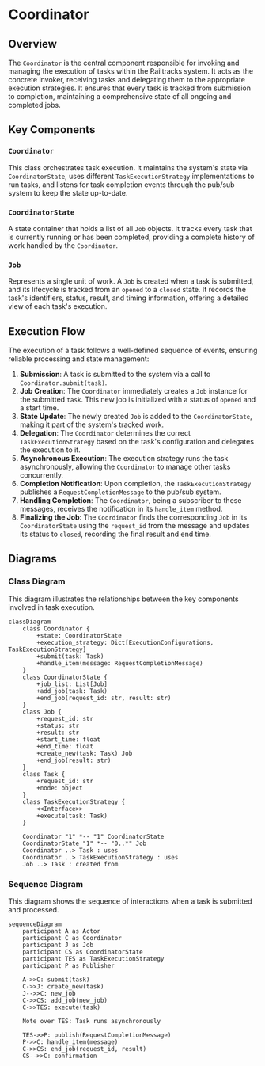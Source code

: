 # Coordinator

## Overview

The `Coordinator` is the central component responsible for invoking and managing the execution of tasks within the Railtracks system. It acts as the concrete invoker, receiving tasks and delegating them to the appropriate execution strategies. It ensures that every task is tracked from submission to completion, maintaining a comprehensive state of all ongoing and completed jobs.

## Key Components

### `Coordinator`

This class orchestrates task execution. It maintains the system's state via `CoordinatorState`, uses different `TaskExecutionStrategy` implementations to run tasks, and listens for task completion events through the pub/sub system to keep the state up-to-date.

### `CoordinatorState`

A state container that holds a list of all `Job` objects. It tracks every task that is currently running or has been completed, providing a complete history of work handled by the `Coordinator`.

### `Job`

Represents a single unit of work. A `Job` is created when a task is submitted, and its lifecycle is tracked from an `opened` to a `closed` state. It records the task's identifiers, status, result, and timing information, offering a detailed view of each task's execution.

## Execution Flow

The execution of a task follows a well-defined sequence of events, ensuring reliable processing and state management:

1.  **Submission**: A task is submitted to the system via a call to `Coordinator.submit(task)`.
2.  **Job Creation**: The `Coordinator` immediately creates a `Job` instance for the submitted `task`. This new job is initialized with a status of `opened` and a start time.
3.  **State Update**: The newly created `Job` is added to the `CoordinatorState`, making it part of the system's tracked work.
4.  **Delegation**: The `Coordinator` determines the correct `TaskExecutionStrategy` based on the task's configuration and delegates the execution to it.
5.  **Asynchronous Execution**: The execution strategy runs the task asynchronously, allowing the `Coordinator` to manage other tasks concurrently.
6.  **Completion Notification**: Upon completion, the `TaskExecutionStrategy` publishes a `RequestCompletionMessage` to the pub/sub system.
7.  **Handling Completion**: The `Coordinator`, being a subscriber to these messages, receives the notification in its `handle_item` method.
8.  **Finalizing the Job**: The `Coordinator` finds the corresponding `Job` in its `CoordinatorState` using the `request_id` from the message and updates its status to `closed`, recording the final result and end time.

## Diagrams

### Class Diagram

This diagram illustrates the relationships between the key components involved in task execution.

```mermaid
classDiagram
    class Coordinator {
        +state: CoordinatorState
        +execution_strategy: Dict[ExecutionConfigurations, TaskExecutionStrategy]
        +submit(task: Task)
        +handle_item(message: RequestCompletionMessage)
    }
    class CoordinatorState {
        +job_list: List[Job]
        +add_job(task: Task)
        +end_job(request_id: str, result: str)
    }
    class Job {
        +request_id: str
        +status: str
        +result: str
        +start_time: float
        +end_time: float
        +create_new(task: Task) Job
        +end_job(result: str)
    }
    class Task {
        +request_id: str
        +node: object
    }
    class TaskExecutionStrategy {
        <<Interface>>
        +execute(task: Task)
    }

    Coordinator "1" *-- "1" CoordinatorState
    CoordinatorState "1" *-- "0..*" Job
    Coordinator ..> Task : uses
    Coordinator ..> TaskExecutionStrategy : uses
    Job ..> Task : created from
```

### Sequence Diagram

This diagram shows the sequence of interactions when a task is submitted and processed.

```mermaid
sequenceDiagram
    participant A as Actor
    participant C as Coordinator
    participant J as Job
    participant CS as CoordinatorState
    participant TES as TaskExecutionStrategy
    participant P as Publisher

    A->>C: submit(task)
    C->>J: create_new(task)
    J-->>C: new_job
    C->>CS: add_job(new_job)
    C->>TES: execute(task)
    
    Note over TES: Task runs asynchronously
    
    TES->>P: publish(RequestCompletionMessage)
    P->>C: handle_item(message)
    C->>CS: end_job(request_id, result)
    CS-->>C: confirmation
```
